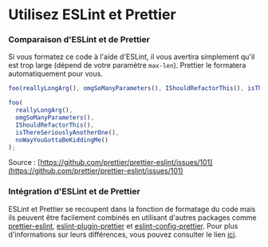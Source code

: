 # Utilisez ESLint et Prettier


### Comparaison d'ESLint et de Prettier

Si vous formatez ce code à l'aide d'ESLint, il vous avertira simplement qu'il est trop large (dépend de votre paramètre `max-len`). Prettier le formatera automatiquement pour vous.

```javascript
foo(reallyLongArg(), omgSoManyParameters(), IShouldRefactorThis(), isThereSeriouslyAnotherOne(), noWayYouGottaBeKiddingMe());
```

```javascript
foo(
  reallyLongArg(),
  omgSoManyParameters(),
  IShouldRefactorThis(),
  isThereSeriouslyAnotherOne(),
  noWayYouGottaBeKiddingMe()
);
```

Source : [https://github.com/prettier/prettier-eslint/issues/101](https://github.com/prettier/prettier-eslint/issues/101)

### Intégration d'ESLint et de Prettier

ESLint et Prettier se recoupent dans la fonction de formatage du code mais ils peuvent être facilement combinés en utilisant d'autres packages comme [prettier-eslint](https://github.com/prettier/prettier-eslint), [eslint-plugin-prettier](https://github.com/prettier/eslint-plugin-prettier) et [eslint-config-prettier](https://github.com/prettier/eslint-config-prettier). Pour plus d'informations sur leurs différences, vous pouvez consulter le lien [ici](https://stackoverflow.com/questions/44690308/whats-the-difference-between-prettier-eslint-eslint-plugin-prettier-and-eslint).
